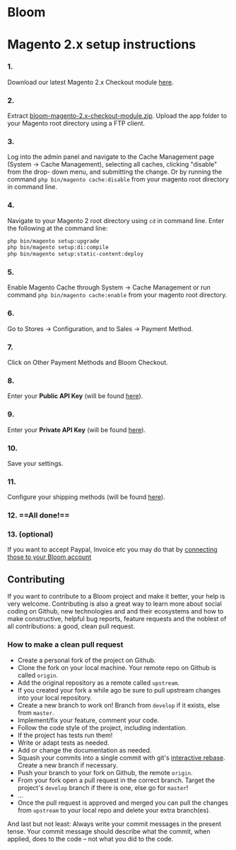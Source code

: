 # Bloom
# Magento 2.x setup instructions

### 1. 
Download our latest Magento 2.x Checkout module [here](https://github.com/bloomfin/bloom-magento-2.x-checkout-module/releases).
### 2. 
Extract [bloom-magento-2.x-checkout-module.zip](https://github.com/bloomfin/bloom-magento-2.x-checkout-module/releases). Upload the app folder to your Magento root directory using a FTP client. 
### 3. 
Log into the admin panel and navigate to the Cache Management page (System → Cache Management), selecting all caches, clicking "disable" from the drop- down menu, and submitting the change. Or by running the command `php bin/magento cache:disable` from your magento root directory in command line.
### 4. 
Navigate to your Magento 2 root directory using `cd` in command line. Enter the following at the command line:
```bash
php bin/magento setup:upgrade  
php bin/magento setup:di:compile  
php bin/magento setup:static-content:deploy
```
### 5. 
Enable Magento Cache through System → Cache Management or run command `php bin/magento cache:enable` from your magento root directory. 
### 6. 
Go to Stores → Configuration, and to Sales → Payment Method.
### 7. 
Click on Other Payment Methods and Bloom Checkout.
### 8. 
Enter your **Public API Key** (will be found <a href="https://dashboard.bloomfin.io/sales_channels" target="_blank">here</a>).
### 9. 
Enter your **Private API Key** (will be found <a href="https://dashboard.bloomfin.io/sales_channels" target="_blank">here</a>).
### 10. 
Save your settings.
### 11. 
Configure your shipping methods (will be found <a href="https://dashboard.bloomfin.io/shippings" target="_blank">here</a>).
### 12. ==All done!==
### 13. (**optional**) 
If you want to accept Paypal, Invoice etc you may do that by <a href="https://dashboard.bloomfin.io/payment/settings" target="_blank">connecting those to your Bloom account</a>


## Contributing

If you want to contribute to a Bloom project and make it better, your help is very welcome. Contributing is also a great way to learn more about social coding on Github, new technologies and and their ecosystems and how to make constructive, helpful bug reports, feature requests and the noblest of all contributions: a good, clean pull request.

### How to make a clean pull request

- Create a personal fork of the project on Github.
- Clone the fork on your local machine. Your remote repo on Github is called `origin`.
- Add the original repository as a remote called `upstream`.
- If you created your fork a while ago be sure to pull upstream changes into your local repository.
- Create a new branch to work on! Branch from `develop` if it exists, else from `master`.
- Implement/fix your feature, comment your code.
- Follow the code style of the project, including indentation.
- If the project has tests run them!
- Write or adapt tests as needed.
- Add or change the documentation as needed.
- Squash your commits into a single commit with git's [interactive rebase](https://help.github.com/articles/interactive-rebase). Create a new branch if necessary.
- Push your branch to your fork on Github, the remote `origin`.
- From your fork open a pull request in the correct branch. Target the project's `develop` branch if there is one, else go for `master`!
- ...
- Once the pull request is approved and merged you can pull the changes from `upstream` to your local repo and delete
your extra branch(es).

And last but not least: Always write your commit messages in the present tense. Your commit message should describe what the commit, when applied, does to the code – not what you did to the code.

